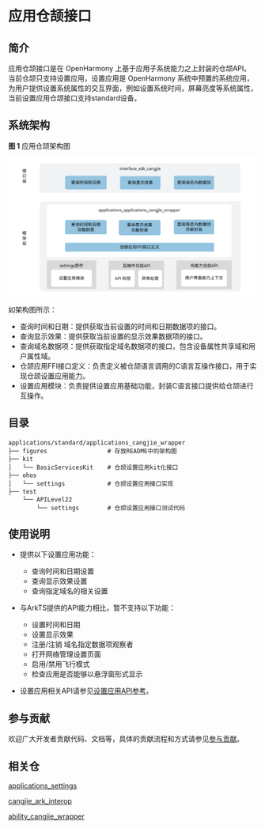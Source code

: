 # 应用仓颉接口

## 简介

应用仓颉接口是在 OpenHarmony 上基于应用子系统能力之上封装的仓颉API。当前仓颉只支持设置应用，设置应用是 OpenHarmony 系统中预置的系统应用，为用户提供设置系统属性的交互界面，例如设置系统时间，屏幕亮度等系统属性，当前设置应用仓颉接口支持standard设备。

## 系统架构

**图 1**  应用仓颉架构图

!["应用仓颉架构图"](figures/application_cangjie_wrapper_architecture.png )

如架构图所示：

- 查询时间和日期：提供获取当前设置的时间和日期数据项的接口。
- 查询显示效果：提供获取当前设置的显示效果数据项的接口。
- 查询域名数据项：提供获取指定域名数据项的接口，包含设备属性共享域和用户属性域。
- 仓颉应用FFI接口定义：负责定义被仓颉语言调用的C语言互操作接口，用于实现仓颉设置应用能力。
- 设置应用模块：负责提供设置应用基础功能，封装C语言接口提供给仓颉进行互操作。

## 目录

```
applications/standard/applications_cangjie_wrapper
├── figures                 # 存放README中的架构图
├── kit
│   └── BasicServicesKit    # 仓颉设置应用kit化接口
├── ohos
│   └── settings            # 仓颉设置应用接口实现
├── test
    └── APILevel22
        └── settings        # 仓颉设置应用接口测试代码
```

## 使用说明

- 提供以下设置应用功能：
  
  - 查询时间和日期设置
  - 查询显示效果设置
  - 查询指定域名的相关设置

- 与ArkTS提供的API能力相比，暂不支持以下功能：
  
  - 设置时间和日期
  - 设置显示效果
  - 注册/注销 域名指定数据项观察者
  - 打开网络管理设置页面
  - 启用/禁用飞行模式
  - 检查应用是否能够以悬浮窗形式显示

- 设置应用相关API请参见[设置应用API参考](https://gitcode.com/openharmony-sig/arkcompiler_cangjie_ark_interop/blob/master/doc/API_Reference/source_zh_cn/apis/BasicServicesKit/cj-apis-settings.md)。

## 参与贡献

欢迎广大开发者贡献代码、文档等，具体的贡献流程和方式请参见[参与贡献](https://gitcode.com/openharmony/docs/blob/master/zh-cn/contribute/%E5%8F%82%E4%B8%8E%E8%B4%A1%E7%8C%AE.md)。

## 相关仓

[applications_settings](https://gitee.com/openharmony/applications_settings/blob/master/README_zh.md)

[cangjie_ark_interop](https://gitcode.com/openharmony-sig/arkcompiler_cangjie_ark_interop/blob/master/README_zh.md)

[ability_cangjie_wrapper](https://gitcode.com/openharmony-sig/ability_ability_cangjie_wrapper/blob/master/README_zh.md)
